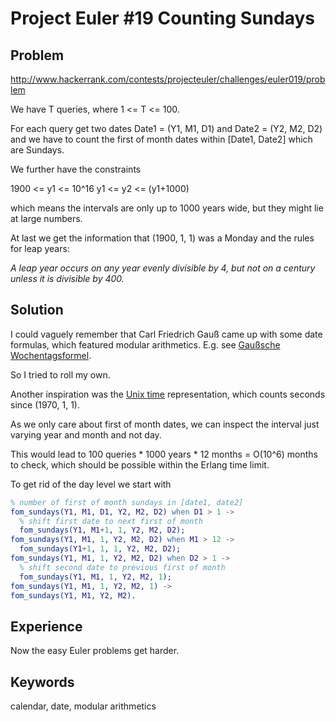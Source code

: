 # Project Euler #19 Counting Sundays

## Problem
http://www.hackerrank.com/contests/projecteuler/challenges/euler019/problem

We have T queries, where 1 <= T <= 100. 

For each query get two dates Date1 = (Y1, M1, D1) and Date2 = (Y2, M2, D2) and 
we have to count the first of month dates within [Date1, Date2] which are Sundays.

We further have the constraints

1900 <= y1 <= 10^16
y1 <= y2 <= (y1+1000)  

which means the intervals are only up to 1000 years wide, but they might 
lie at large numbers.

At last we get the information that (1900, 1, 1) was a Monday and
the rules for leap years:

*A leap year occurs on any year evenly divisible by 4, but not on a century unless it is divisible by 400.*

## Solution
I could vaguely remember that Carl Friedrich Gauß came up with some date formulas, which featured modular arithmetics.
E.g. see [Gaußsche Wochentagsformel](https://de.wikipedia.org/wiki/Gau%C3%9Fsche_Wochentagsformel).

So I tried to roll my own.

Another inspiration was the [Unix time](https://en.wikipedia.org/wiki/Unix_time) representation, 
which counts seconds since (1970, 1, 1).

As we only care about first of month dates, we can inspect the interval just varying year and month and not day.

This would lead to 100 queries * 1000 years * 12 months = O(10^6) months to check, which should be possible
within the Erlang time limit.

To get rid of the day level we start with
```erlang
% number of first of month sundays in [date1, date2]
fom_sundays(Y1, M1, D1, Y2, M2, D2) when D1 > 1 ->
  % shift first date to next first of month
  fom_sundays(Y1, M1+1, 1, Y2, M2, D2);
fom_sundays(Y1, M1, 1, Y2, M2, D2) when M1 > 12 ->
  fom_sundays(Y1+1, 1, 1, Y2, M2, D2);
fom_sundays(Y1, M1, 1, Y2, M2, D2) when D2 > 1 ->
  % shift second date to previous first of month
  fom_sundays(Y1, M1, 1, Y2, M2, 1);
fom_sundays(Y1, M1, 1, Y2, M2, 1) ->
fom_sundays(Y1, M1, Y2, M2).
```

## Experience
Now the easy Euler problems get harder.

## Keywords
calendar, date, modular arithmetics
